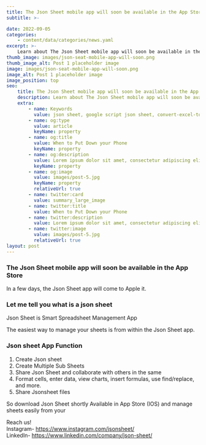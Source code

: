 ```yaml
---
title: The Json Sheet mobile app will soon be available in the App Store
subtitle: >-

date: 2022-09-05
categories:
    - content/data/categories/news.yaml
excerpt: >-
    Learn about The Json Sheet mobile app will soon be available in the App Store
thumb_image: images/json-seat-mobile-app-will-soon.png
thumb_image_alt: Post 1 placeholder image
image: images/json-seat-mobile-app-will-soon.png
image_alt: Post 1 placeholder image
image_position: top
seo:
    title: The Json Sheet mobile app will soon be available in the App Store
    description: Learn about The Json Sheet mobile app will soon be available in the App Store
    extra:
        - name: Keywords
          value: json sheet, google script json sheet, convert-excel-to-json sheet, json sheetjs,json cheat sheet, google sheet to json, sheets json api, google sheet json api, json sheet builder, json cheat sheet pdf, json to sheet custom header, json schema cheat sheet, jsonpath cheat sheet, google sheet to json, json to google sheets
        - name: og:type
          value: article
          keyName: property
        - name: og:title
          value: When to Put Down your Phone
          keyName: property
        - name: og:description
          value: Lorem ipsum dolor sit amet, consectetur adipiscing elit
          keyName: property
        - name: og:image
          value: images/post-5.jpg
          keyName: property
          relativeUrl: true
        - name: twitter:card
          value: summary_large_image
        - name: twitter:title
          value: When to Put Down your Phone
        - name: twitter:description
          value: Lorem ipsum dolor sit amet, consectetur adipiscing elit
        - name: twitter:image
          value: images/post-5.jpg
          relativeUrl: true
layout: post
---
```

### The Json Sheet mobile app will soon be available in the App Store

In a few days, the Json Sheet app will come to Apple it.

### Let me tell you what is a json sheet

Json Sheet is Smart  Spreadsheet Management App

The easiest way to manage your sheets is from within the Json Sheet app.

### Json sheet  App Function 

 1. Create Json sheet 
 2. Create Multiple Sub Sheets
 3. Share Json Sheet and collaborate with others in the same 
 4. Format cells, enter data, view charts, insert formulas, use 
     find/replace, and more.
 5. Share Jsonsheet files 


So download Json Sheet shortly Available in App Store (IOS) and manage sheets easily from your

Reach us!</br>
Instagram- <a href="https://www.instagram.com/jsonsheet/">https://www.instagram.com/jsonsheet/</a> </br>
LinkedIn- <a href="https://www.linkedin.com/company/json-sheet/">https://www.linkedin.com/company/json-sheet/</a>

    

